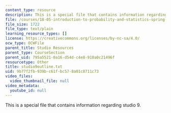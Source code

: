 ```yaml
---
content_type: resource
description: This is a special file that contains information regarding studio 9.
file: /courses/18-05-introduction-to-probability-and-statistics-spring-2014/9b77f2fb939bc61fbc578a01c8711c73_studio9outline.txt
file_size: 1722
file_type: text/plain
learning_resource_types: []
license: https://creativecommons.org/licenses/by-nc-sa/4.0/
ocw_type: OCWFile
parent_title: Studio Resources
parent_type: CourseSection
parent_uid: 795a5521-0a16-d54d-c4e8-910a0c21496f
resourcetype: Other
title: studio9outline.txt
uid: 9b77f2fb-939b-c61f-bc57-8a01c8711c73
video_files:
  video_thumbnail_file: null
video_metadata:
  youtube_id: null
---
```

This is a special file that contains information regarding studio 9.